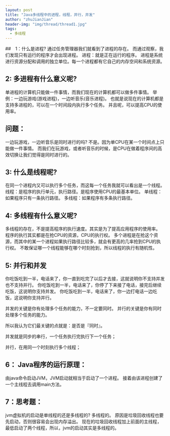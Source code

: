 ```yaml
---
layout: post
title: "Java多线程中的进程，线程，并行，并发"
author: "zhuJianJian"
header-img: "img/thread/thread1.jpg"
tags:
  - 多线程
---
```



##　1：什么是进程?
通过任务管理器我们就看到了进程的存在。
而通过观察，我们发现只有运行的程序才会出现进程。
进程：就是正在运行的程序。
进程是系统进行资源分配和调用的独立单位。每一个进程都有它自己的内存空间和系统资源。

## 2: 多进程有什么意义呢?
单进程的计算机只能做一件事情，而我们现在的计算机都可以做多件事情。
举例：一边玩游戏(游戏进程)，一边听音乐(音乐进程)。
也就是说现在的计算机都是支持多进程的，可以在一个时间段内执行多个任务。
并且呢，可以提高CPU的使用率。

## 问题：
一边玩游戏，一边听音乐是同时进行的吗?
不是。因为单CPU在某一个时间点上只能做一件事情。
而我们在玩游戏，或者听音乐的时候，是CPU在做着程序间的高效切换让我们觉得是同时进行的。

## 3: 什么是线程呢?
在同一个进程内又可以执行多个任务，而这每一个任务我就可以看出是一个线程。
线程：是程序的执行单元，执行路径。是程序使用CPU的最基本单位。
单线程：如果程序只有一条执行路径。
多线程：如果程序有多条执行路径。

## 4: 多线程有什么意义呢?
多线程的存在，不是提高程序的执行速度。其实是为了提高应用程序的使用率。
程序的执行其实都是在抢CPU的资源，CPU的执行权。
多个进程是在抢这个资源，而其中的某一个进程如果执行路径比较多，就会有更高的几率抢到CPU的执行权。
不敢保证哪一个线程能够在哪个时刻抢到，所以线程的执行有随机性。

## 5: 并行和并发

你吃饭吃到一半，电话来了，你一直到吃完了以后才去接，这就说明你不支持并发也不支持并行。
你吃饭吃到一半，电话来了，你停了下来接了电话，接完后继续吃饭，这说明你支持并发。
你吃饭吃到一半，电话来了，你一边打电话一边吃饭，这说明你支持并行。

并发的关键是你有处理多个任务的能力，不一定要同时。
并行的关键是你有同时处理多个任务的能力。

所以我认为它们最关键的点就是：是否是『同时』。

并发就是同步的串行，一个任务执行完执行下一个任务；

并行，在用同一个时刻执行多个线程；

## 6： Java程序的运行原理：
由java命令启动JVM，JVM启动就相当于启动了一个进程。
接着由该进程创建了一个主线程去调用main方法。

## 7：思考题：
jvm虚拟机的启动是单线程的还是多线程的?
多线程的。
原因是垃圾回收线程也要先启动，否则很容易会出现内存溢出。
现在的垃圾回收线程加上前面的主线程，最低启动了两个线程，所以，jvm的启动其实是多线程的。
